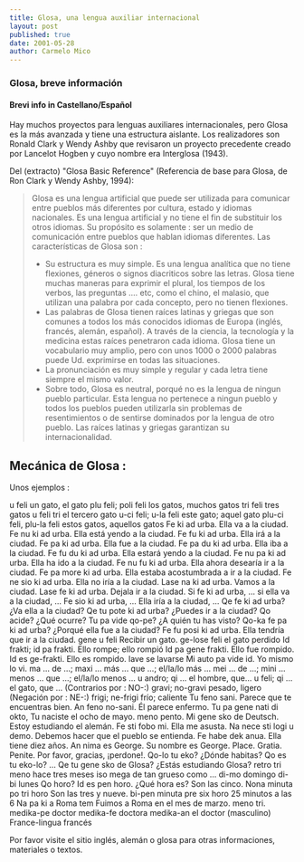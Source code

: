 ```yaml
---
title: Glosa, una lengua auxiliar internacional
layout: post
published: true
date: 2001-05-28
author: Carmelo Mico
---
```



### Glosa, breve información

#### Brevi info in Castellano/Español

Hay muchos proyectos para lenguas auxiliares internacionales, pero Glosa es la más avanzada y tiene una estructura aislante. Los realizadores son Ronald Clark y Wendy Ashby que revisaron un proyecto precedente creado por Lancelot Hogben y cuyo nombre era Interglosa (1943).

  

Del (extracto) "Glosa Basic Reference" (Referencia de base para Glosa, de Ron Clark y Wendy Ashby, 1994):

> Glosa es una lengua artificial que puede ser utilizada para comunicar entre pueblos más diferentes por cultura, estado y idiomas nacionales. Es una lengua artificial y no tiene el fin de substituir los otros idiomas. Su propósito es solamente : ser un medio de comunicación entre pueblos que hablan idiomas diferentes.
> Las características de Glosa son :
> *   Su estructura es muy simple. Es una lengua analítica que no tiene flexiones, géneros o signos diacriticos sobre las letras. Glosa tiene muchas maneras para exprimir el plural, los tiempos de los verbos, las preguntas .... etc, como el chino, el malasio, que utilizan una palabra por cada concepto, pero no tienen flexiones.
> *   Las palabras de Glosa tienen raíces latinas y griegas que son comunes a todos los más conocidos idiomas de Europa (inglés, francés, alemán, español). A través de la ciencia, la tecnología y la medicina estas raíces penetraron cada idioma. Glosa tiene un vocabulario muy amplio, pero con unos 1000 o 2000 palabras puede Ud. exprimirse en todas las situaciones.
> *   La pronunciación es muy simple y regular y cada letra tiene siempre el mismo valor.
> *   Sobre todo, Glosa es neutral, porqué no es la lengua de ningun pueblo particular. Esta lengua no pertenece a ningun pueblo y todos los pueblos pueden utilizarla sin problemas de resentimientos o de sentirse dominados por la lengua de otro pueblo. Las raíces latinas y griegas garantizan su internacionalidad.

  

## Mecánica de Glosa :

Unos ejemplos :

u feli                     un gato, el gato
plu feli; poli feli        los gatos, muchos gatos
tri feli                   tres gatos
u feli tri                 el tercero gato
u-ci feli; u-la feli       este gato; aquel gato
plu-ci feli, plu-la feli   estos gatos, aquellos gatos
Fe ki ad urba.             Ella va a la ciudad.
Fe nu ki ad urba.          Ella está yendo a la ciudad.
Fe fu ki ad urba.          Ella irá a la ciudad.
Fe pa ki ad urba.          Ella fue a la ciudad.
Fe pa du ki ad urba.       Ella iba a la ciudad.
Fe fu du ki ad urba.       Ella estará yendo a la ciudad.
Fe nu pa ki ad urba.       Ella ha ido a la ciudad.
Fe nu fu ki ad urba.       Ella ahora desearía ir a la ciudad.
Fe pa more ki ad urba.     Ella estaba acostumbrada a ir a la ciudad.
Fe ne sio ki ad urba.      Ella no iría a la ciudad.
Lase na ki ad urba.        Vamos a la ciudad.
Lase fe ki ad urba.        Dejala ir a la ciudad.
Si fe ki ad urba, ...      si ella va a la ciudad, ...
Fe sio ki ad urba, ...     Ella iría a la ciudad, ...
Qe fe ki ad urba?          ¿Va ella a la ciudad?
Qe tu pote ki ad urba?     ¿Puedes ir a la ciudad?
Qo acide?                  ¿Qué ocurre?
Tu pa vide qo-pe?          ¿A quién tu has visto?
Qo-ka fe pa ki ad urba?    ¿Porqué ella fue a la ciudad?
Fe fu posi ki ad urba.     Ella tendría que ir a la ciudad.
gene u feli                Recibir un gato.
ge-lose feli               el gato perdido
Id frakti; id pa frakti.   Ello rompe; ello rompió
Id pa gene frakti.         Ello fue rompido.
Id es ge-frakti.           Ello es rompido.
lave se                    lavarse
Mi auto pa vide id.        Yo mismo lo vi.
ma ... de ...; maxi ...    más ... que ...; el/la/lo más ...
mei ... de ...; mini ...   menos ... que ...; el/la/lo menos ...
u andro; qi ...            el hombre, que...
u feli; qi ...             el gato, que ...
                           (Contrarios por : NO-:)
gravi; no-gravi            pesado, ligero
                           (Negación por : NE-:)
frigi; ne-frigi            frío; caliente
Tu feno sani.              Parece que te encuentras bien.
An feno no-sani.           Él parece enfermo.
Tu pa gene nati di okto,   Tu naciste el ocho de mayo.
  meno pento.
Mi gene sko de Deutsch.    Estoy estudiando el alemán.
Fe sti fobo mi.            Ella me asusta.
Na nece sti logi u demo.   Debemos hacer que el pueblo se entienda.
Fe habe dek anua.          Ella tiene diez años.
An nima es George.         Su nombre es George.
Place.  Gratia.  Penite.   Por favor, gracias, ¡perdone!.
Qo-lo tu eko?              ¿Dónde habitas?
Qo es tu eko-lo?           ...
Qe tu gene sko de Glosa?   ¿Estás estudiando Glosa?
retro tri meno             hace tres meses
iso mega de                tan grueso como ...
di-mo                      domingo
di-bi                      lunes
Qo horo?  Id es pen horo.  ¿Qué hora es?  Son las cinco.
Nona minuta po tri horo    Son las tres y nueve.
bi-pen minuta pre six horo 25 minutos a las 6
Na pa ki a Roma tem        Fuimos a Roma en el mes de marzo.
  meno tri.
medika-pe                  doctor
medika-fe                  doctora
medika-an                  el doctor (masculino)
France-lingua              francés

Por favor visite el sitio inglés, alemán o glosa para otras informaciones, materiales o textos.
